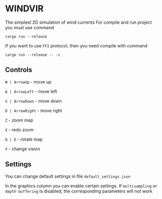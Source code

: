 # WINDVIR
The simplest 2D simulation of wind currents
For compile and run project you must use command
```
cargo run --release
```
If you want to use `FFI` protocol, then you need compile with command
```
cargo run --release -- -c
```
## Controls
`W | ArrowUp` - move up

`A | ArrowLeft` - move left

`S | ArrowDown` - move down

`D | ArrowRight` - move right

`Z` - zoom map

`X` - redo zoom

`Q | E` - rotate map

`V` - change vision
## Settings
You can change default settings in file `default_settings.json`

In the graphics column you can enable certain settings. If `multisampling` or  `depth buffering` is disabled, the corresponding parameters will not work
